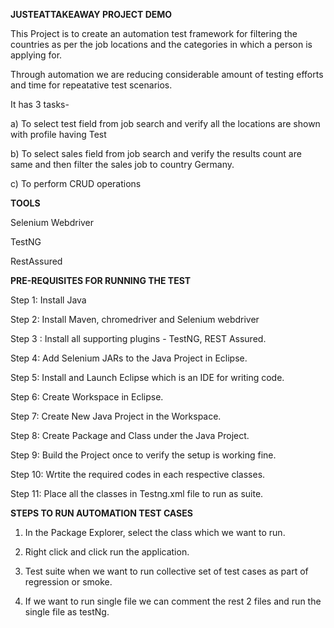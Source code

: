 **JUSTEATTAKEAWAY PROJECT DEMO**

This Project is to create an automation test framework for filtering the countries as per the job locations and the categories in which a person is applying for.


Through automation we are reducing considerable amount of testing efforts and time for repeatative test scenarios.


It has 3 tasks- 

a) To select test field from job search and verify all the locations are shown with profile having Test


b) To select sales field from job search and verify the results count are same and then filter the sales job to country Germany.
             
             
c) To perform CRUD operations 
             
             
**TOOLS**
 
 Selenium Webdriver
 
 TestNG
 
 RestAssured    
 


**PRE-REQUISITES FOR RUNNING THE TEST**

Step 1: Install Java  

Step 2: Install Maven, chromedriver and Selenium webdriver

Step 3 : Install all supporting plugins - TestNG, REST Assured.

Step 4: Add Selenium JARs to the Java Project in Eclipse.

Step 5: Install and Launch Eclipse which is an IDE for writing code.

Step 6: Create Workspace in Eclipse.

Step 7: Create New Java Project in the Workspace.

Step 8: Create Package and Class under the Java Project.

Step 9: Build the Project once to verify the setup is working fine.

Step 10: Wrtite the required codes in each respective classes.

Step 11: Place all the classes in Testng.xml file to run as suite.



**STEPS TO RUN AUTOMATION TEST CASES**


1. In the Package Explorer, select the class which we want to run.


2. Right click and click run the application.


3. Test suite when we want to run collective set of test cases as part of regression or smoke.

4. If we want to run single file we can comment the rest 2 files and run the single file as testNg.




